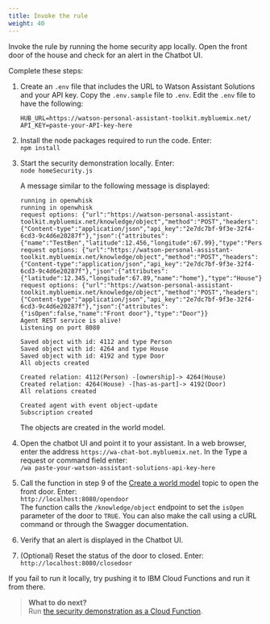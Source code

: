 ```yaml
---
title: Invoke the rule
weight: 40
---
```

Invoke the rule by running the home security app locally.  Open the front door of the house and check for an alert in the Chatbot UI.

Complete these steps:
1. Create an `.env` file that includes the URL to Watson Assistant Solutions and your API key.
Copy the `.env.sample` file to `.env`. Edit the `.env` file to have the following:
    ```
    HUB_URL=https://watson-personal-assistant-toolkit.mybluemix.net/
    API_KEY=paste-your-API-key-here

    ```
2.  Install the node packages required to run the code. Enter:<br>
`npm install`
3. Start the security demonstration locally. Enter:<br>
`node homeSecurity.js`

    A message similar to the following message is displayed:
    ```
    running in openwhisk
    running in openwhisk
    request options: {"url":"https://watson-personal-assistant-toolkit.mybluemix.net/knowledge/object","method":"POST","headers":{"Content-type":"application/json","api_key":"2e7dc7bf-9f3e-32f4-6cd3-9c4d6e20287f"},"json":{"attributes":{"name":"TestBen","latitude":12.456,"longitude":67.99},"type":"Person"}}
    request options: {"url":"https://watson-personal-assistant-toolkit.mybluemix.net/knowledge/object","method":"POST","headers":{"Content-type":"application/json","api_key":"2e7dc7bf-9f3e-32f4-6cd3-9c4d6e20287f"},"json":{"attributes":{"latitude":12.345,"longitude":67.89,"name":"home"},"type":"House"}}
    request options: {"url":"https://watson-personal-assistant-toolkit.mybluemix.net/knowledge/object","method":"POST","headers":{"Content-type":"application/json","api_key":"2e7dc7bf-9f3e-32f4-6cd3-9c4d6e20287f"},"json":{"attributes":{"isOpen":false,"name":"Front door"},"type":"Door"}}
    Agent REST service is alive!
    Listening on port 8080

    Saved object with id: 4112 and type Person
    Saved object with id: 4264 and type House
    Saved object with id: 4192 and type Door
    All objects created

    Created relation: 4112(Person) -[ownership]-> 4264(House)
    Created relation: 4264(House) -[has-as-part]-> 4192(Door)
    All relations created

    Created agent with event object-update
    Subscription created

    ```
    The objects are created in the world model.
4. Open the chatbot UI and point it to your assistant.  In a web browser, enter the address `https://wa-chat-bot.mybluemix.net`.  In the Type a request or command field enter:<br>
`/wa paste-your-watson-assistant-solutions-api-key-here`
5. Call the function in step 9 of the [Create a world model]({{site.baseurl}}/knowledge/create-objects) topic to open the front door. 
Enter:<br>
    `http://localhost:8080/opendoor`    
    The function calls the `/knowledge/object` endpoint to set the `isOpen` parameter of the door to `TRUE`. You can also make the call using a cURL command or through the Swagger documentation. 
6. Verify that an alert is displayed in the Chatbot UI.
7. (Optional) Reset the status of the door to closed.  Enter:<br>
    `http://localhost:8080/closedoor`

If you fail to run it locally, try pushing it to IBM Cloud Functions and run it from there.

> **What to do next?**<br/>
Run [the security demonstration as a Cloud Function]({{site.baseurl}}/knowledge/create-cloudfunction/).
